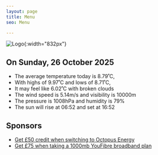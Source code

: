 ```yaml
---
layout: page
title: Menu
seo: Menu

---
```


![Logo](/images/logo.jpg){:width="832px"}

<!-- weather_marker starts -->
## On Sunday, 26 October 2025

- The average temperature today is 8.79˚C,
- With highs of 9.97˚C and lows of 8.71˚C,
- It may feel like 6.02˚C with broken clouds
- The wind speed is 5.14m/s and visibility is 10000m
- The pressure is 1008hPa and humidity is 79%
- The sun will rise at 06:52 and set at 16:52

<!-- weather_marker ends -->

## Sponsors

- [Get £50 credit when switching to Octopus Energy](https://bit.ly/3oD1nnS)
- [Get £75 when taking a 1000mb YouFibre broadband plan](https://aklam.io/91zWhU?)
